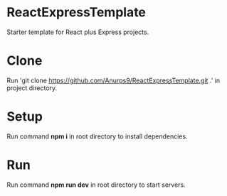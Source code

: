 # ReactExpressTemplate
Starter template for React plus Express projects.

# Clone
Run 'git clone https://github.com/Anurps9/ReactExpressTemplate.git .' in project directory.

# Setup
Run command <b>npm i</b> in root directory to install dependencies.

# Run
Run command <b>npm run dev</b> in root directory to start servers.
